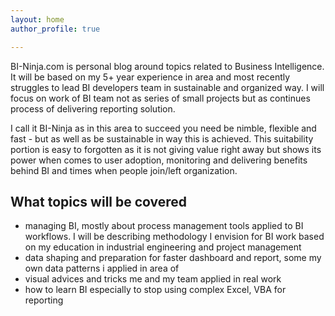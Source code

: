 ```yaml
---
layout: home
author_profile: true

---
```

BI-Ninja.com is personal blog around topics related to  Business Intelligence. It will be based on my 5+ year experience in area and most recently struggles to lead BI developers team in sustainable and  organized way. I will focus on work of BI team not as series of small projects but as continues process of delivering reporting solution.

I call it BI-Ninja as in this area to succeed you need be nimble, flexible and fast - but as well as be sustainable in way this is achieved. This suitability portion is easy to forgotten as it is not giving value right away but shows its power when comes to user adoption, monitoring and delivering benefits behind BI and times when people join/left organization.

## What topics will be covered

* managing BI, mostly about process management tools applied to BI workflows. I will be describing methodology I envision for BI work based on my education in industrial engineering and project management
* data shaping and preparation for faster dashboard and report, some my own data patterns i applied in area of
* visual advices and tricks me and my team applied in real work
* how to learn BI especially to stop using complex Excel, VBA for reporting

